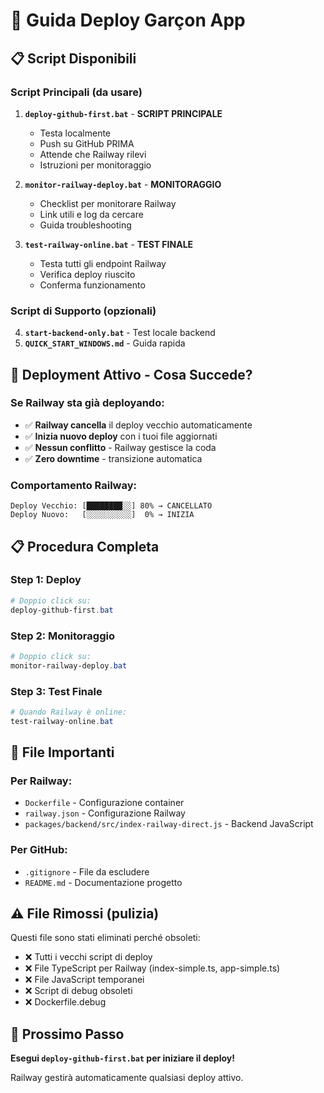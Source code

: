 # 🚀 Guida Deploy Garçon App

## 📋 Script Disponibili

### **Script Principali (da usare)**

1. **`deploy-github-first.bat`** - **SCRIPT PRINCIPALE**
   - Testa localmente
   - Push su GitHub PRIMA
   - Attende che Railway rilevi
   - Istruzioni per monitoraggio

2. **`monitor-railway-deploy.bat`** - **MONITORAGGIO**
   - Checklist per monitorare Railway
   - Link utili e log da cercare
   - Guida troubleshooting

3. **`test-railway-online.bat`** - **TEST FINALE**
   - Testa tutti gli endpoint Railway
   - Verifica deploy riuscito
   - Conferma funzionamento

### **Script di Supporto (opzionali)**

4. **`start-backend-only.bat`** - Test locale backend
5. **`QUICK_START_WINDOWS.md`** - Guida rapida

## 🔄 **Deployment Attivo - Cosa Succede?**

### **Se Railway sta già deployando:**
- ✅ **Railway cancella** il deploy vecchio automaticamente
- ✅ **Inizia nuovo deploy** con i tuoi file aggiornati
- ✅ **Nessun conflitto** - Railway gestisce la coda
- ✅ **Zero downtime** - transizione automatica

### **Comportamento Railway:**
```
Deploy Vecchio: [████████░░] 80% → CANCELLATO
Deploy Nuovo:   [░░░░░░░░░░]  0% → INIZIA
```

## 📋 **Procedura Completa**

### **Step 1: Deploy**
```powershell
# Doppio click su:
deploy-github-first.bat
```

### **Step 2: Monitoraggio**
```powershell
# Doppio click su:
monitor-railway-deploy.bat
```

### **Step 3: Test Finale**
```powershell
# Quando Railway è online:
test-railway-online.bat
```

## 🎯 **File Importanti**

### **Per Railway:**
- `Dockerfile` - Configurazione container
- `railway.json` - Configurazione Railway
- `packages/backend/src/index-railway-direct.js` - Backend JavaScript

### **Per GitHub:**
- `.gitignore` - File da escludere
- `README.md` - Documentazione progetto

## ⚠️ **File Rimossi (pulizia)**

Questi file sono stati eliminati perché obsoleti:
- ❌ Tutti i vecchi script di deploy
- ❌ File TypeScript per Railway (index-simple.ts, app-simple.ts)
- ❌ File JavaScript temporanei
- ❌ Script di debug obsoleti
- ❌ Dockerfile.debug

## 🚀 **Prossimo Passo**

**Esegui `deploy-github-first.bat` per iniziare il deploy!**

Railway gestirà automaticamente qualsiasi deploy attivo.